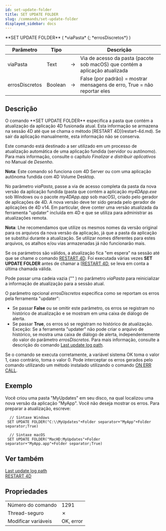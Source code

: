 ```yaml
---
id: set-update-folder
title: SET UPDATE FOLDER
slug: /commands/set-update-folder
displayed_sidebar: docs
---
```


<!--REF #_command_.SET UPDATE FOLDER.Syntax-->**SET UPDATE FOLDER** ( *viaPasta* {; *errosDiscretos*} )<!-- END REF-->
<!--REF #_command_.SET UPDATE FOLDER.Params-->
| Parâmetro | Tipo |  | Descrição |
| --- | --- | --- | --- |
| viaPasta | Text | &#8594;  | Via de acesso da pasta (pacote sob macOS) que contém a aplicação atualizada |
| errosDiscretos | Boolean | &#8594;  | False (por padrão) = mostrar mensagens de erro, True = não reportar eles |

<!-- END REF-->

## Descrição 

<!--REF #_command_.SET UPDATE FOLDER.Summary-->O comando **SET UPDATE FOLDER** especifica a pasta que contém a atualização da aplicação 4D fusionada atual.<!-- END REF--> Esta informação se armazena na sessão 4D até que se chama o método [RESTART 4D](restart-4d.md). Se sair da aplicação manualmente, esta informação não se conserva.  
  
Este comando está destinado a ser utilizado em um processo de atualização automática de uma aplicação fundida (servidor ou autônomo). Para mais informação, consulte o capítulo *Finalizar e distribuir aplicativos* no Manual de *Desenho*.  
  
**Nota**: Este comando só funciona com 4D Server ou com uma aplicação autônoma fundida com 4D Volume Desktop.

No parâmetro *viaPasta*, passe a via de acesso completa da pasta da nova versão da aplicação fundida (pasta que contém a aplicação *my4DApp.exe* sob Windows ou o pacote *my4DApp.app* sob macOS), criado pelo gerador de aplicações de 4D. A nova versão deve ter sido gerada pelo gerador de aplicações de 4D v14\. Em particular, deve conter uma versão atualizada da ferramenta "updater" incluída em 4D e que se utiliza para administrar as atualizações remota.  
  
**Nota**: Lhe recomendamos que utilize os mesmos nomes da versão original para os arquivos da nova versão da aplicação, já que a pasta da aplicação se substitui durante a atualização. Se utilizar nomes diferentes para estes arquivos, os atalhos e/ou vias armazenadas já não funcionarão mais.  
  
Se os parámetros são válidos, a atualização fica "em espera" na sessão até que se chame o comando [RESTART 4D](restart-4d.md). Foi executada várias vezes **SET UPDATE FOLDER** antes de chamar a \[[RESTART 4D](restart-4d.md), se leva em conta a última chamada válida.  
  
Pode passar uma cadeia vazia ("" ) no parâmetro *viaPasta* para reinicializar a informação de atualização para a sessão atual.  
  
O parâmetro opcional *errosDiscretos* especifica como se reportam os erros pela ferramenta "updater":  
* Se passar **False** ou se omitir este parâmetro, os erros se registram no histórico de atualização e se mostram em uma caixa de diálogo de alerta.
* Se passar **True**, os erros só se registram no histórico de atualização.
Exceção: Se a ferramenta "updater" não pode criar o arquivo de histórico, se mostra uma caixa de diálogo de alerta, independentemente do valor do parâmetro *errosDiscretos*. Para mais informação, consulte a descrição do comando [Last update log path](last-update-log-path.md).  
  
Se o comando se executa corretamente, a variável sistema OK toma o valor 1, caso contrário, toma o valor 0\. Pode interceptar os erros gerados pelo comando utilizando um método instalado utilizando o comando [ON ERR CALL](on-err-call.md).

## Exemplo 

Você criou uma pasta "MyUpdates" em seu disco, na qual localizou uma nova versão da aplicação "MyApp". Você não deseja mostrar os erros. Para preparar a atualização, escreve:

```4d
  // Sintaxe Windows
 SET UPDATE FOLDER("C:\\MyUpdates"+Folder separator+"MyApp"+Folder separator;True)
 
  // Sintaxe macOS
 SET UPDATE FOLDER("MacHD:MyUpdates"+Folder separator+"MyApp.app"+Folder separator;True)
```

## Ver também 

[Last update log path](last-update-log-path.md)  
[RESTART 4D](restart-4d.md)  

## Propriedades

|  |  |
| --- | --- |
| Número do comando | 1291 |
| Thread-seguro | &cross; |
| Modificar variáveis | OK, error |


